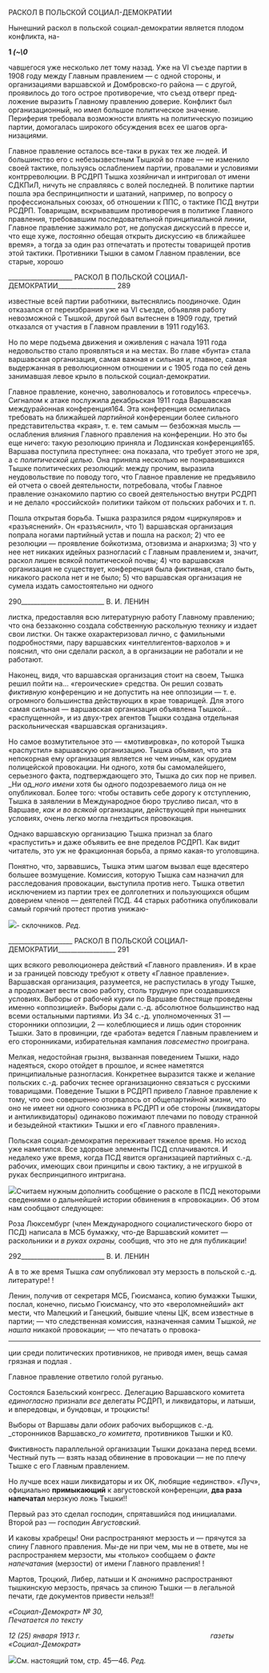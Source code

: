 РАСКОЛ В ПОЛЬСКОЙ СОЦИАЛ-ДЕМОКРАТИИ

Нынешний раскол в польской социал-демократии является плодом конфликта, на-

**1 _(~\0_**

чавшегося уже несколько лет тому назад. Уже на VI съезде партии в 1908 году между Главным правлением — с одной стороны, и организациями варшавской и Домбровско-го района — с другой, проявилось до того острое противоречие, что съезд отверг пред­ложение выразить Главному правлению доверие. Конфликт был организационный, но имел большое политическое значение. Периферия требовала возможности влиять на политическую позицию партии, домогалась широкого обсуждения всех ее шагов орга­низациями.

Главное правление осталось все-таки в руках тех же людей. И большинство его с не­безызвестным Тышкой во главе — не изменило своей тактике, пользуясь ослаблением партии, провалами и условиями контрреволюции. В РСДРП Тышка хозяйничал и ин­триговал от имени СДКПиЛ, ничуть не справляясь с волей последней. В политике пар­тии пошла эра беспринципности и шатаний, например, по вопросу о профессиональных союзах, об отношении к ППС, о тактике ПСД внутри РСДРП. Товарищам, вскрывав­шим противоречия в политике Главного правления, требовавшим последовательной принципиальной линии, Главное правление зажимало рот, не допуская дискуссий в прессе и, что еще хуже, _постоянно_ обещая открыть дискуссию «в ближайшее время», а тогда за один раз отпечатать и протесты товарищей против этой тактики. Противники Тышки в самом Главном правлении, все старые, хорошо

  

____________________ РАСКОЛ В ПОЛЬСКОЙ СОЦИАЛ-ДЕМОКРАТИИ__________________ 289

известные всей партии работники, вытеснялись поодиночке. Один отказался от переиз­брания уже на VI съезде, объявляя работу невозможной с Тышкой, другой был вытес­нен в 1909 году, третий отказался от участия в Главном правлении в 1911 году163.

Но по мере подъема движения и оживления с начала 1911 года недовольство стало проявляться и на местах. Во главе «бунта» стала варшавская организация, самая важная и сильная и, главное, самая выдержанная в революционном отношении и с 1905 года по сей день занимавшая левое крыло в польской социал-демократии.

Главное правление, конечно, заволновалось и готовилось «пресечь». Сигналом к атаке послужила декабрьская 1911 года Варшавская междурайонная конференция164. Эта конференция осмелилась требовать на ближайшей _партийной_ конференции более сильного представительства «края», т. е. тем самым — безбожная мысль — ослабления влияния Главного правления на конференции. Но это бы еще ничего: такую резолюцию приняла и Лодзинская конференция165. Варшава поступила преступнее: она показала, что требует этого не зря, а с _политической целью._ Она приняла несколько не понравив­шихся Тышке политических резолюций: между прочим, выразила неудовольствие по поводу того, что Главное правление не предъявило ей отчета о своей деятельности, по­требовала, чтобы Главное правление ознакомило партию со своей деятельностью внут­ри РСДРП и не делало «российской» политики тайком от польских рабочих и т. п.

Пошла открытая борьба. Тышка разразился рядом «циркуляров» и «разъяснений». Он «разъяснил», что 1) варшавская организация попрала ногами партийный устав и пошла на раскол; 2) что ее резолюции — проявление бойкотизма, отзовизма и анархиз­ма; 3) что у нее нет никаких идейных разногласий с Главным правлением и, значит, раскол лишен всякой политической почвы; 4) что варшавская организация не сущест­вует, конференция была фиктивная, стало быть, никакого раскола нет и не было; 5) что варшавская организация не сумела издать самостоятельно ни одного

  

290__________________________ В. И. ЛЕНИН

листка, предоставляя всю литературную работу Главному правлению; что она безза­конно создала собственную раскольную технику и издает свои листки. Он также оха­рактеризовал лично, с фамильными подробностями, пару варшавских «интеллигентов-вархолов » и пояснил, что они сделали раскол, а в организации не работали и не рабо­тают.

Наконец, видя, что варшавская организация стоит на своем, Тышка решил пойти на... «героические» средства. Он решил созвать _фиктивную_ конференцию и не допус­тить на нее оппозиции — т. е. огромного большинства действующих в крае товарищей. Для этого самая сильная — варшавская организация объявлена Тышкой... «распущен­ной», и из двух-трех агентов Тышки создана отдельная раскольническая «варшавская организация».

Но самое возмутительное это — «мотивировка», по которой Тышка «распустил» варшавскую организацию. Тышка объявил, что эта непокорная ему организация явля­ется не чем иным, как орудием полицейской провокации. Ни одного, хотя бы самома­лейшего, серьезного факта, подтверждающего это, Тышка до сих пор не привел. _Ни од­__ного имени_ хотя бы одного подозреваемого лица он не опубликовал. Более того: чтобы оставить себе дорогу к отступлению, Тышка в заявлении в Международное бюро трус­ливо писал, что в Варшаве, _как и во всякой_ организации, действующей при нынешних условиях, очень легко могла гнездиться провокация.

Однако варшавскую организацию Тышка признал за благо «распустить» и даже объ­явить ее вне пределов РСДРП. Как видит читатель, это уж не фракционная борьба, а прямо какая-то уголовщина.

Понятно, что, зарвавшись, Тышка этим шагом вызвал еще вдесятеро большее воз­мущение. Комиссия, которую Тышка сам назначил для расследования провокации, вы­ступила против него. Тышка ответил исключением из партии трех ее долголетних и пользующихся общим доверием членов — деятелей ПСД. 44 старых работника опуб­ликовали самый горячий протест против унижаю-

![](file:///C:/Users/bot32/AppData/Local/Temp/msohtmlclip1/01/clip_image001.png)- склочников. _Ред._

  

____________________ РАСКОЛ В ПОЛЬСКОЙ СОЦИАЛ-ДЕМОКРАТИИ__________________ 291

щих всякого революционера действий «Главного правления». И в крае и за границей повсюду требуют к ответу «Главное правление». Варшавская организация, разумеется, не распустилась в угоду Тышке, а продолжает вести свою работу, столь трудную при создавшихся условиях. Выборы от рабочей курии по Варшаве блестяще проведены именно «оппозицией». Выборы дали с.-д. абсолютное большинство над всеми осталь­ными партиями. Из 34 с.-д. уполномоченных 31 — сторонники оппозиции, 2 — колеб­лющиеся и лишь один сторонник Тышки. Зато в провинции, где «работа» ведется Глав­ным правлением и его сторонниками, избирательная кампания _повсеместно_ проиграна.

Мелкая, недостойная грызня, вызванная поведением Тышки, надо надеяться, скоро отойдет в прошлое, и яснее наметятся принципиальные разногласия. Конкретнее выра­зится также и желание польских с.-д. рабочих теснее организационно связаться с рус­скими товарищами. Поведение Тышки в РСДРП привело Главное правление к тому, что оно совершенно оторвалось от общепартийной жизни, что оно не имеет ни одного союзника в РСДРП и обе стороны (ликвидаторы и антиликвидаторы) одинаково пожи­мают плечами по поводу странной и безыдейной «тактики» Тышки и его «Главного правления».

Польская социал-демократия переживает тяжелое время. Но исход уже наметился. Все здоровые элементы ПСД сплачиваются. И недалеко уже время, когда ПСД явится организацией партийных с.-д. рабочих, имеющих свои принципы и свою тактику, а не игрушкой в руках беспринципного интригана.

![](file:///C:/Users/bot32/AppData/Local/Temp/msohtmlclip1/01/clip_image002.png)Считаем нужным дополнить сообщение о расколе в ПСД некоторыми сведениями о дальнейшей истории обвинения в «провокации». Об этом нам сообщают следующее:

Роза Люксембург (член Международного социалистического бюро от ПСД) написа­ла в МСБ бумажку, что-де Варшавский комитет — раскольники и _в руках охраны,_ со­общив, что это не для публикации!

  

292__________________________ В. И. ЛЕНИН

А в то же время Тышка _сам_ опубликовал эту мерзость в польской с.-д. литературе! !

Ленин, получив от секретаря МСБ, Гюисманса, копию бумажки Тышки, послал, ко­нечно, письмо Гюисмансу, что это «вероломнейший» акт мести, что Малецкий и Га­нецкий, бывшие члены ЦК, всем известные в партии; — что следственная комиссия, назначенная самим Тышкой, _не нашла_ никакой провокации; — что печатать о провока-

*****

ции среди политических противников, не приводя имен, вещь самая грязная и подлая .

Главное правление ответило голой руганью.

Состоялся Базельский конгресс. Делегацию Варшавского комитета _единогласно_ при­знали _все_ делегаты РСДРП, и ликвидаторы, и латыши, и впередовцы, и бундовцы, и троцкисты!

Выборы от Варшавы дали _обоих_ рабочих выборщиков с.-д. _сторонников Варшавско­__го комитета,_ противников Тышки и К0.

Фиктивность параллельной организации Тышки доказана перед всеми. Честный путь — взять назад обвинение в провокации — не по плечу Тышке с его Главным правлени­ем.

Но лучше всех наши ликвидаторы и их OK, любящие «единство». «Луч», официаль­но **примыкающий** к августовской конференции, **два раза напечатал** мерзкую ложь Тышки!!

Первый раз это сделал господин, спрятавшийся под инициалами. Второй раз — гос­подин _Августовский._

И каковы храбрецы! Они распространяют мерзость и — прячутся за спину Главного правления. Мы-де ни при чем, мы не в ответе, мы не распространяем мерзости, мы «только» сообщаем о _факте напечатания_ (мерзости) от имени Главного правления! !

Мартов, Троцкий, Либер, латыши и К _анонимно_ распространяют тышкинскую мер­зость, прячась за спиною Тышки — в легальной печати, где документов привести нель­зя!!

_«Социал-Демократ» № 30,                                                                 Печатается по тексту_

_12 (25) января 1913 г.                                                                  газеты «Социал-Демократ»_

![](file:///C:/Users/bot32/AppData/Local/Temp/msohtmlclip1/01/clip_image003.png)См. настоящий том, стр. 45—46. _Ред._